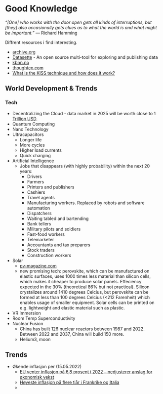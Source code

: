 # Good Knowledge

_“[One] who works with the door open gets all kinds of interruptions, but [they] also occasionally gets clues as to what the world is and what might be important.”_ — Richard Hamming

Diffrent resources i find interesting.

- [archive.org](https://archive.org)
- [Datasette](https://github.com/simonw/datasette) - An open source multi-tool for exploring and publishing data
- [kbnn.no](https://www.kbnn.no)
- [thoughtco.com](https://www.thoughtco.com)
- [What is the KISS technique and how does it work?](https://medium.com/the-daily-journal/what-is-the-kiss-technique-and-how-does-it-work-8ec215f52481)

## World Development & Trends

### Tech
- Decentralizing the Cloud - data market in 2025 will be worth close to 1 [Trillion USD](https://sinovate.medium.com/sinovate-cloud-3-0-a-guaranteed-decentralization-for-an-optimal-data-storage-4c38141d8d1d).
- Quantum Computing
- Nano Technology
- Ultracapacitors
  - Longer life
  - More cycles
  - Higher load currents
  - Quick charging
- Artificial Intelligence
  - Jobs that disappears (with highly probability) within the next 20 years:
    - Drivers
    - Farmers
    - Printers and publishers
    - Cashiers
    - Travel agents
    - Manufacturing workers. Replaced by robots and software automation
    - Dispatchers
    - Waiting tabled and bartending
    - Bank tellers
    - Military pilots and soldiers
    - Fast-food workers
    - Telemarketer
    - Accountants and tax preparers
    - Stock traders
    - Construction workers
- Solar
  - [pv-magazine.com](https://www.pv-magazine.com/)
  - new promising tech: perovskite, which can be manufactured on elastic surfaces, uses 1000 times less material than silicon cells, which makes it cheaper to produce solar panels. Effeciency expected in the 30% (theoretical 86% but not practical). Silicon crystalizes around 1410 degrees Celcius, but perovskite can be formed at less than 100 degrees Celcius (<212 Farenheit) which enables usage of smaller equipment. Solar cells can be printed on e.g. lightweight and elastic material such as plastic.
- VR Immersion
- Room Temp Superconductivity
- Nuclear Fusion
  - China has built 126 nuclear reactors between 1987 and 2022. Between 2022 and 2037, China will build 150 more.
  - Helium3, moon

## Trends
- Økende inflasjon per (15.05.2022)
  - [EU venter inflasjon på 6,8 prosent i 2022 – nedjusterer anslag for økonomisk vekst](https://e24.no/naeringsliv/i/y4BEEg/eu-venter-inflasjon-paa-68-prosent-i-2022-nedjusterer-anslag-for-oekonomisk-vekst)
  - [Høyeste inflasjon på flere tiår i Frankrike og Italia](https://e24.no/internasjonal-oekonomi/i/KzAy8X/hoeyeste-inflasjon-paa-flere-tiaar-i-frankrike-og-italia)
  - 

